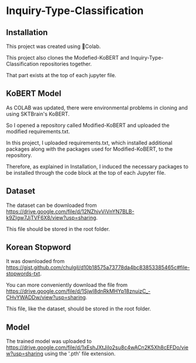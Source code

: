 # Inquiry-Type-Classification
## Installation

This project was created using Colab.

This project also clones the Modefied-KoBERT and Inquiry-Type-Classification repositories together.

That part exists at the top of each jupyter file.

## KoBERT Model

As COLAB was updated, there were environmental problems in cloning and using SKTBrain's KoBERT.

So I opened a repository called Modified-KoBERT and uploaded the modified requirements.txt.

In this project, I uploaded requirements.txt, which installed additional packages along with the packages used for Modified-KoBERT, to the repository.

Therefore, as explained in Installation, I induced the necessary packages to be installed through the code block at the top of each Jupyter file.

## Dataset

The dataset can be downloaded from https://drive.google.com/file/d/12NZhjvViVnYN7BLB-k9ZIgw7JjTVF6X8/view?usp=sharing.

This file should be stored in the root folder.

## Korean Stopword

It was downloaded from https://gist.github.com/chulgil/d10b18575a73778da4bc83853385465c#file-stopwords-txt.

You can more conveniently download the file from https://drive.google.com/file/d/1SjwI8dnRkMHYp18znuizC_-CHvYWADDw/view?usp=sharing.

This file, like the dataset, should be stored in the root folder.

## Model

The trained model was uploaded to https://drive.google.com/file/d/1xEshJXtJiIo2su8c4wACn2K5Xh8cEFDo/view?usp=sharing using the '.pth' file extension.
